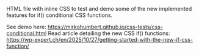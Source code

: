HTML file with inline CSS to test and demo some of the new implemented features for if() conditional CSS functions.

See demo here: https://mirkohumbert.github.io/css-tests/css-conditional.html
Read article detailing the new CSS if() functions: https://wp-expert.ch/en/2025/10/27/getting-started-with-the-new-if-css-function/
